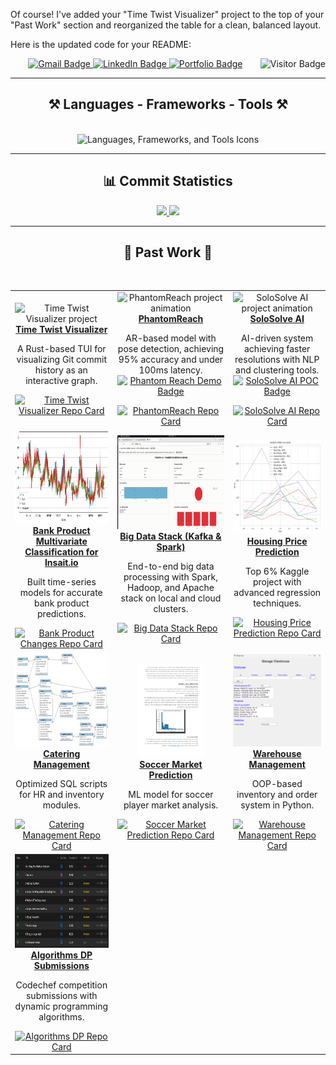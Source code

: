 Of course! I've added your "Time Twist Visualizer" project to the top of your "Past Work" section and reorganized the table for a clean, balanced layout.

Here is the updated code for your README:

<div align="center"> 
  <img align="right" src="https://visitor-badge.laobi.icu/badge?page_id=shovalbenjer.shovalbenjer" alt="Visitor Badge" />
</div>
 
<div align="center"> 
  <a href="mailto:Shovalb9@gmail.com">
    <img src="https://img.shields.io/badge/Gmail-333333?style=for-the-badge&logo=gmail&logoColor=red" alt="Gmail Badge" />
  </a>
  <a href="https://linkedin.com/in/shoval-benjer-712894b9" target="_blank">
    <img src="https://img.shields.io/badge/LinkedIn-0077B5?style=for-the-badge&logo=linkedin&logoColor=white" alt="LinkedIn Badge" />
  </a>
  <a href="https://github.com/ShovalBenjer?tab=repositories" target="_blank">
    <img src="https://img.shields.io/badge/Portfolio-FF5722?style=for-the-badge&logo=todoist&logoColor=white" alt="Portfolio Badge" />
  </a>
</div>

<hr/>

<h2 align="center">⚒️ Languages - Frameworks - Tools ⚒️</h2>
<br/>
<div align="center">
  <img src="https://skillicons.dev/icons?i=python,rust,mysql,fastapi,tailwind,postgres,kafka,html,css,nodejs,react,ts,tensorflow,pytorch,azure" alt="Languages, Frameworks, and Tools Icons" />
  <br/>
  <hr/>
</div>

<h2 align="center">📊 Commit Statistics</h2>

<div align="center">

  <!-- First Card -->
  <a href="https://github.com/anuraghazra/github-readme-stats">
    <img height="200" src="https://github-readme-stats.vercel.app/api/top-langs?username=ShovalBenjer&hide=Jupyter%20Notebook,html&theme=cobalt&card_width=400" />
  </a>

  <!-- Second Card -->
  <a href="https://github.com/anuraghazra/github-readme-stats">
    <img height="200" src="https://github-readme-stats.vercel.app/api?username=ShovalBenjer&show_icons=true&theme=cobalt&card_width=320" />
  </a>
</div>

<hr/>

<h2 align="center">🚀 Past Work 🚀</h2>
<br/>
<div align="center">
  <table>
    <tr>
      <!-- Time Twist Visualizer (NEW) -->
      <td align="center">
        <img src="https://github.com/user-attachments/assets/b6febd8d-5506-4dd1-b0b5-a1615c81de9c" alt="Time Twist Visualizer project" height="150"/>
        <br/>
        <a href="https://github.com/ShovalBenjer/time-twist-visualizer"><b>Time Twist Visualizer</b></a>
        <p>A Rust-based TUI for visualizing Git commit history as an interactive graph.</p>
        <!-- Repo Card for Time Twist Visualizer -->
        <a href="https://github.com/ShovalBenjer/time-twist-visualizer">
          <img height="200" src="https://github-readme-stats.vercel.app/api/pin/?username=ShovalBenjer&repo=time-twist-visualizer&theme=cobalt" alt="Time Twist Visualizer Repo Card" />
        </a>
      </td>
      <!-- PhantomReach -->
      <td align="center">
        <img src="phantomreach.gif" alt="PhantomReach project animation" height="150"/>
        <br/>
        <a href="https://github.com/phantomreach/phantom-reach-poc"><b>PhantomReach</b></a>
        <p>
          AR-based model with pose detection, achieving 95% accuracy and under 100ms latency.
          <br/>
          <a href="https://phantom-reach-poc.lovable.app/">
            <img src="https://img.shields.io/badge/Phantom%20Reach-Click%20Demo-green?style=for-the-badge" alt="Phantom Reach Demo Badge" />
          </a>
        </p>
        <!-- Repo Card for PhantomReach -->
        <a href="https://github.com/phantomreach/phantom-reach-poc">
          <img height="200" src="https://github-readme-stats.vercel.app/api/pin/?username=phantomreach&repo=phantom-reach-poc&theme=cobalt" alt="PhantomReach Repo Card" />
        </a>
      </td>
      <!-- SoloSolve AI -->
      <td align="center">
        <img src="solosolve in a nutshell.gif" alt="SoloSolve AI project animation" height="150"/>
        <br/>
        <a href="https://github.com/solosolve-ai/solosolve-ai-demo"><b>SoloSolve AI</b></a>
        <p>
          AI-driven system achieving faster resolutions with NLP and clustering tools.
          <br/>
          <a href="https://solosolve-ai-demo.lovable.app/">
            <img src="https://img.shields.io/badge/SoloSolve%20AI-Visit%20POC-green?style=for-the-badge" alt="SoloSolve AI POC Badge" />
          </a>
        </p>
        <!-- Repo Card for SoloSolve AI -->
        <a href="https://github.com/solosolve-ai/solosolve-ai-demo">
          <img height="200" src="https://github-readme-stats.vercel.app/api/pin/?username=solosolve-ai&repo=solosolve-ai-demo&theme=cobalt" alt="SoloSolve AI Repo Card" />
        </a>
      </td>
    </tr>
    <tr>
      <!-- Bank Product Changes -->
      <td align="center">
        <img src="BANKING.png" alt="Bank Product Changes project" height="150"/>
        <br/>
        <a href="https://github.com/ShovalBenjer/Bank-Change-Prediction"><b>Bank Product Multivariate Classification for Insait.io</b></a>
        <p>Built time-series models for accurate bank product predictions.</p>
        <!-- Repo Card for Bank Product Changes -->
        <a href="https://github.com/ShovalBenjer/Bank-Change-Prediction">
          <img height="200" src="https://github-readme-stats.vercel.app/api/pin/?username=ShovalBenjer&repo=Bank-Change-Prediction&theme=cobalt" alt="Bank Product Changes Repo Card" />
        </a>
      </td>
      <!-- Big Data Stack with PySpark -->
      <td align="center">
        <img src="https://github.com/ShovalBenjer/ShovalBenjer/blob/main/plotly_real-time_simulation_demo.gif" alt="Big Data Stack with PySpark" height="150"/>
        <br/>
        <a href="https://github.com/ShovalBenjer/Bigdata_Pyspark_Spark_Hadoop_Apache"><b>Big Data Stack (Kafka & Spark)</b></a>
        <p>
          End-to-end big data processing with Spark, Hadoop, and Apache stack on local and cloud clusters.
        </p>
        <a href="https://github.com/ShovalBenjer/Bigdata_Pyspark_Spark_Hadoop_Apache">
          <img height="200" src="https://github-readme-stats.vercel.app/api/pin/?username=ShovalBenjer&repo=Bigdata_Pyspark_Spark_Hadoop_Apache&theme=cobalt" alt="Big Data Stack Repo Card" />
        </a>
      </td>      
      <!-- Housing Price Prediction -->
      <td align="center">
        <img src="HOUSING.png" alt="Housing Price Prediction project" height="150"/>
        <br/>
        <a href="https://github.com/ShovalBenjer/Housing_Price_Prediction_Advanced_Regresson_Kaggle"><b>Housing Price Prediction</b></a>
        <p>Top 6% Kaggle project with advanced regression techniques.</p>
        <!-- Repo Card for Housing Price Prediction -->
        <a href="https://github.com/ShovalBenjer/Housing_Price_Prediction_Advanced_Regresson_Kaggle">
          <img height="200" src="https://github-readme-stats.vercel.app/api/pin/?username=ShovalBenjer&repo=Housing_Price_Prediction_Advanced_Regresson_Kaggle&theme=cobalt" alt="Housing Price Prediction Repo Card" />
        </a>
      </td>
    </tr>
    <tr>
      <!-- Catering Management -->
      <td align="center">
        <img src="DATABASE.jpg" alt="Catering Management project" height="150"/>
        <br/>
        <a href="https://github.com/ShovalBenjer/Catering_Company_Management_System"><b>Catering Management</b></a>
        <p>Optimized SQL scripts for HR and inventory modules.</p>
        <!-- Repo Card for Catering Management -->
        <a href="https://github.com/ShovalBenjer/Catering_Company_Management_System">
          <img height="200" src="https://github-readme-stats.vercel.app/api/pin/?username=ShovalBenjer&repo=Catering_Company_Management_System&theme=cobalt" alt="Catering Management Repo Card" />
        </a>
      </td>
      <!-- Soccer Market Prediction -->
      <td align="center">
        <img src="AI.png" alt="Soccer Market Prediction project" height="150"/>
        <br/>
        <a href="https://github.com/ShovalBenjer/CS_188-Introduction-to-Artificial-Intelligence-Final_Project"><b>Soccer Market Prediction</b></a>
        <p>ML model for soccer player market analysis.</p>
        <!-- Repo Card for Soccer Market Prediction -->
        <a href="https://github.com/ShovalBenjer/CS_188-Introduction-to-Artificial-Intelligence-Final_Project">
          <img height="200" src="https://github-readme-stats.vercel.app/api/pin/?username=ShovalBenjer&repo=CS_188-Introduction-to-Artificial-Intelligence-Final_Project&theme=cobalt" alt="Soccer Market Prediction Repo Card" />
        </a>
      </td>
      <!-- Warehouse Management -->
      <td align="center">
        <img src="GUI.png" alt="Warehouse Management project" height="150"/>
        <br/>
        <a href="https://github.com/ShovalBenjer/Manage-Warehouse-OOP-Python"><b>Warehouse Management</b></a>
        <p>OOP-based inventory and order system in Python.</p>
        <!-- Repo Card for Warehouse Management -->
        <a href="https://github.com/ShovalBenjer/Manage-Warehouse-OOP-Python">
          <img height="200" src="https://github-readme-stats.vercel.app/api/pin/?username=ShovalBenjer&repo=Manage-Warehouse-OOP-Python&theme=cobalt" alt="Warehouse Management Repo Card" />
        </a>
      </td>
    </tr>
    <tr>
      <!-- Algorithms / Dynamic Programming -->
      <td align="center">
        <img src="algorithms.png" alt="Algorithms & Dynamic Programming project" height="150"/>
        <br/>
        <a href="https://github.com/ShovalBenjer/Algorithms_DynamicProgramming_Codechef_Competition_Submissions"><b>Algorithms DP Submissions</b></a>
        <p>Codechef competition submissions with dynamic programming algorithms.</p>
        <!-- Repo Card for Algorithms DP -->
        <a href="https://github.com/ShovalBenjer/Algorithms_DynamicProgramming_Codechef_Competition_Submissions">
          <img height="200" src="https://github-readme-stats.vercel.app/api/pin/?username=ShovalBenjer&repo=Algorithms_DynamicProgramming_Codechef_Competition_Submissions&theme=cobalt" alt="Algorithms DP Repo Card" />
        </a>
      </td>
      <!-- Empty placeholders to keep alignment -->
      <td></td>
      <td></td>
    </tr>
  </table>
</div>
